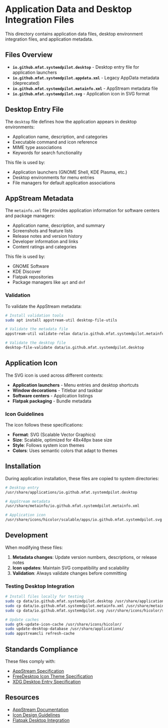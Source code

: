 # Application Data and Desktop Integration Files

This directory contains application data files, desktop environment integration files, and application metadata.

## Files Overview

- **`io.github.mfat.systemdpilot.desktop`** - Desktop entry file for application launchers
- **`io.github.mfat.systemdpilot.appdata.xml`** - Legacy AppData metadata (deprecated)
- **`io.github.mfat.systemdpilot.metainfo.xml`** - AppStream metadata file
- **`io.github.mfat.systemdpilot.svg`** - Application icon in SVG format

## Desktop Entry File

The `desktop` file defines how the application appears in desktop environments:

- Application name, description, and categories
- Executable command and icon reference
- MIME type associations
- Keywords for search functionality

This file is used by:
- Application launchers (GNOME Shell, KDE Plasma, etc.)
- Desktop environments for menu entries
- File managers for default application associations

## AppStream Metadata

The `metainfo.xml` file provides application information for software centers and package managers:

- Application name, description, and summary
- Screenshots and feature lists
- Release notes and version history
- Developer information and links
- Content ratings and categories

This file is used by:
- GNOME Software
- KDE Discover
- Flatpak repositories
- Package managers like `apt` and `dnf`

### Validation

To validate the AppStream metadata:

```bash
# Install validation tools
sudo apt install appstream-util desktop-file-utils

# Validate the metadata file
appstream-util validate-relax data/io.github.mfat.systemdpilot.metainfo.xml

# Validate the desktop file
desktop-file-validate data/io.github.mfat.systemdpilot.desktop
```

## Application Icon

The SVG icon is used across different contexts:

- **Application launchers** - Menu entries and desktop shortcuts
- **Window decorations** - Titlebar and taskbar
- **Software centers** - Application listings
- **Flatpak packaging** - Bundle metadata

### Icon Guidelines

The icon follows these specifications:
- **Format**: SVG (Scalable Vector Graphics)
- **Size**: Scalable, optimized for 48x48px base size
- **Style**: Follows system icon themes
- **Colors**: Uses semantic colors that adapt to themes

## Installation

During application installation, these files are copied to system directories:

```bash
# Desktop entry
/usr/share/applications/io.github.mfat.systemdpilot.desktop

# AppStream metadata
/usr/share/metainfo/io.github.mfat.systemdpilot.metainfo.xml

# Application icon
/usr/share/icons/hicolor/scalable/apps/io.github.mfat.systemdpilot.svg
```

## Development

When modifying these files:

1. **Metadata changes**: Update version numbers, descriptions, or release notes
2. **Icon updates**: Maintain SVG compatibility and scalability
3. **Validation**: Always validate changes before committing

### Testing Desktop Integration

```bash
# Install files locally for testing
sudo cp data/io.github.mfat.systemdpilot.desktop /usr/share/applications/
sudo cp data/io.github.mfat.systemdpilot.metainfo.xml /usr/share/metainfo/
sudo cp data/io.github.mfat.systemdpilot.svg /usr/share/icons/hicolor/scalable/apps/

# Update caches
sudo gtk-update-icon-cache /usr/share/icons/hicolor/
sudo update-desktop-database /usr/share/applications/
sudo appstreamcli refresh-cache
```

## Standards Compliance

These files comply with:
- [AppStream Specification](https://www.freedesktop.org/software/appstream/docs/)
- [FreeDesktop Icon Theme Specification](https://specifications.freedesktop.org/icon-theme-spec/latest/)
- [XDG Desktop Entry Specification](https://specifications.freedesktop.org/desktop-entry-spec/latest/)

## Resources

- [AppStream Documentation](https://www.freedesktop.org/software/appstream/docs/)
- [Icon Design Guidelines](https://developer.gnome.org/hig/guidelines/app-icons.html)
- [Flatpak Desktop Integration](https://docs.flatpak.org/en/latest/desktop-integration.html)